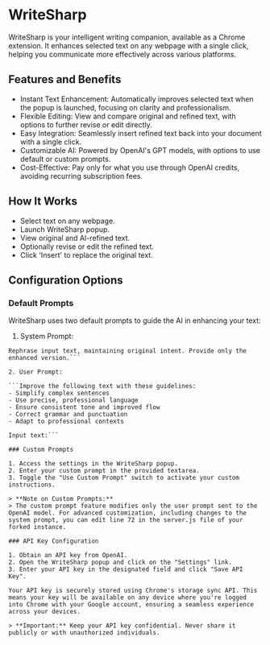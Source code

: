 # WriteSharp

WriteSharp is your intelligent writing companion, available as a Chrome extension. It enhances selected text on any webpage with a single click, helping you communicate more effectively across various platforms.

## Features and Benefits

* Instant Text Enhancement: Automatically improves selected text when the popup is launched, focusing on clarity and professionalism.
* Flexible Editing: View and compare original and refined text, with options to further revise or edit directly.
* Easy Integration: Seamlessly insert refined text back into your document with a single click.
* Customizable AI: Powered by OpenAI's GPT models, with options to use default or custom prompts.
* Cost-Effective: Pay only for what you use through OpenAI credits, avoiding recurring subscription fees.

## How It Works

* Select text on any webpage.
* Launch WriteSharp popup.
* View original and AI-refined text.
* Optionally revise or edit the refined text.
* Click 'Insert' to replace the original text.

## Configuration Options

### Default Prompts

WriteSharp uses two default prompts to guide the AI in enhancing your text:

1. System Prompt:

```You are WriteSharp, an AI that enhances text clarity and professionalism.
Rephrase input text, maintaining original intent. Provide only the enhanced version.```

2. User Prompt:

```Improve the following text with these guidelines:
- Simplify complex sentences
- Use precise, professional language
- Ensure consistent tone and improved flow
- Correct grammar and punctuation
- Adapt to professional contexts

Input text:```

### Custom Prompts

1. Access the settings in the WriteSharp popup.
2. Enter your custom prompt in the provided textarea.
3. Toggle the "Use Custom Prompt" switch to activate your custom instructions.

> **Note on Custom Prompts:**
> The custom prompt feature modifies only the user prompt sent to the OpenAI model. For advanced customization, including changes to the system prompt, you can edit line 72 in the server.js file of your forked instance.

### API Key Configuration

1. Obtain an API key from OpenAI.
2. Open the WriteSharp popup and click on the "Settings" link.
3. Enter your API key in the designated field and click "Save API Key".

Your API key is securely stored using Chrome's storage sync API. This means your key will be available on any device where you're logged into Chrome with your Google account, ensuring a seamless experience across your devices.

> **Important:** Keep your API key confidential. Never share it publicly or with unauthorized individuals.



